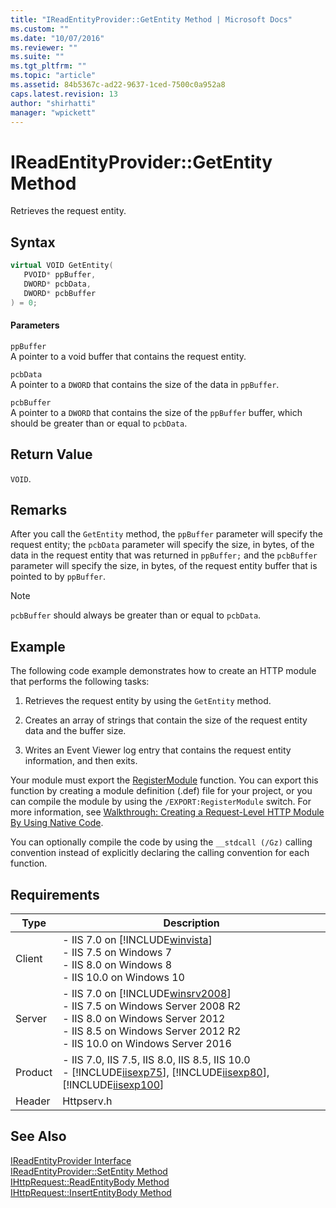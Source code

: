 ```yaml
---
title: "IReadEntityProvider::GetEntity Method | Microsoft Docs"
ms.custom: ""
ms.date: "10/07/2016"
ms.reviewer: ""
ms.suite: ""
ms.tgt_pltfrm: ""
ms.topic: "article"
ms.assetid: 84b5367c-ad22-9637-1ced-7500c0a952a8
caps.latest.revision: 13
author: "shirhatti"
manager: "wpickett"
---
```

# IReadEntityProvider::GetEntity Method
Retrieves the request entity.  
  
## Syntax  
  
```cpp  
virtual VOID GetEntity(  
   PVOID* ppBuffer,  
   DWORD* pcbData,  
   DWORD* pcbBuffer  
) = 0;  
```  
  
#### Parameters  
 `ppBuffer`  
 A pointer to a void buffer that contains the request entity.  
  
 `pcbData`  
 A pointer to a `DWORD` that contains the size of the data in `ppBuffer`.  
  
 `pcbBuffer`  
 A pointer to a `DWORD` that contains the size of the `ppBuffer` buffer, which should be greater than or equal to `pcbData`.  
  
## Return Value  
 `VOID`.  
  
## Remarks  
 After you call the `GetEntity` method, the `ppBuffer` parameter will specify the request entity; the `pcbData` parameter will specify the size, in bytes, of the data in the request entity that was returned in `ppBuffer;` and the `pcbBuffer` parameter will specify the size, in bytes, of the request entity buffer that is pointed to by `ppBuffer`.  
  
> [!NOTE]
>  `pcbBuffer` should always be greater than or equal to `pcbData`.  
  
## Example  
 The following code example demonstrates how to create an HTTP module that performs the following tasks:  
  
1.  Retrieves the request entity by using the `GetEntity` method.  
  
2.  Creates an array of strings that contain the size of the request entity data and the buffer size.  
  
3.  Writes an Event Viewer log entry that contains the request entity information, and then exits.  
  
<!-- TODO: review snippet reference  [!CODE [IReadEntityProviderGetEntity#1](IReadEntityProviderGetEntity#1)]  -->  
  
 Your module must export the [RegisterModule](../../web-development-reference\webdev-native-api-reference/pfn-registermodule-function.md) function. You can export this function by creating a module definition (.def) file for your project, or you can compile the module by using the `/EXPORT:RegisterModule` switch. For more information, see [Walkthrough: Creating a Request-Level HTTP Module By Using Native Code](../../web-development-reference\native-code-development-overview\walkthrough-creating-a-request-level-http-module-by-using-native-code.md).  
  
 You can optionally compile the code by using the `__stdcall (/Gz)` calling convention instead of explicitly declaring the calling convention for each function.  
  
## Requirements  
  
|Type|Description|  
|----------|-----------------|  
|Client|-   IIS 7.0 on [!INCLUDE[winvista](../../wmi-provider/includes/winvista-md.md)]<br />-   IIS 7.5 on Windows 7<br />-   IIS 8.0 on Windows 8<br />-   IIS 10.0 on Windows 10|  
|Server|-   IIS 7.0 on [!INCLUDE[winsrv2008](../../wmi-provider/includes/winsrv2008-md.md)]<br />-   IIS 7.5 on Windows Server 2008 R2<br />-   IIS 8.0 on Windows Server 2012<br />-   IIS 8.5 on Windows Server 2012 R2<br />-   IIS 10.0 on Windows Server 2016|  
|Product|-   IIS 7.0, IIS 7.5, IIS 8.0, IIS 8.5, IIS 10.0<br />-   [!INCLUDE[iisexp75](../../web-development-reference/native-code-api-reference/includes/iisexp75-md.md)], [!INCLUDE[iisexp80](../../web-development-reference/native-code-api-reference/includes/iisexp80-md.md)], [!INCLUDE[iisexp100](../../web-development-reference/native-code-api-reference/includes/iisexp100-md.md)]|  
|Header|Httpserv.h|  
  
## See Also  
 [IReadEntityProvider Interface](../../web-development-reference\webdev-native-api-reference/ireadentityprovider-interface.md)   
 [IReadEntityProvider::SetEntity Method](../../web-development-reference\webdev-native-api-reference/ireadentityprovider-setentity-method.md)   
 [IHttpRequest::ReadEntityBody Method](../../web-development-reference\webdev-native-api-reference/ihttprequest-readentitybody-method.md)   
 [IHttpRequest::InsertEntityBody Method](../../web-development-reference\webdev-native-api-reference/ihttprequest-insertentitybody-method.md)